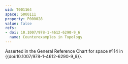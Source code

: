 ```yaml
---
uid: T001164
space: S000111
property: P000028
value: false
refs:
- doi: 10.1007/978-1-4612-6290-9_6
  name: Counterexamples in Topology
---
```


Asserted in the General Reference Chart for space #114 in
{{doi:10.1007/978-1-4612-6290-9_6}}.
